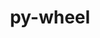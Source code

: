 ---
title: "py-wheel"
layout: cache
categories: [package, develop-2023-10-15]
meta: {"versions": ["0.37.1", "0.41.2"], "compilers": ["apple-clang@=14.0.0", "cce@=15.0.1", "gcc@=11.1.0", "gcc@=11.3.0", "gcc@=11.4.0", "gcc@=12.1.0", "gcc@=7.3.1", "gcc@=7.5.0", "gcc@=9.4.0", "oneapi@=2023.2.1"], "oss": ["amzn2", "rhel8", "ubuntu18.04", "ubuntu20.04", "ubuntu22.04", "ventura"], "platforms": ["darwin", "linux"], "targets": ["aarch64", "neoverse_n1", "neoverse_v1", "ppc64le", "x86_64_v3", "zen4"], "stacks": ["aws-isc", "aws-isc-aarch64", "build_systems", "data-vis-sdk", "e4s", "e4s-cray-rhel", "e4s-neoverse_v1", "e4s-oneapi", "e4s-power", "e4s-rocm-external", "gpu-tests", "ml-darwin-aarch64-mps", "ml-linux-x86_64-cpu", "ml-linux-x86_64-cuda", "ml-linux-x86_64-rocm", "radiuss", "root", "tutorial"], "num_specs": 41, "num_specs_by_stack": {"ml-darwin-aarch64-mps": 5, "root": 41, "aws-isc-aarch64": 2, "aws-isc": 1, "e4s-cray-rhel": 2, "radiuss": 3, "build_systems": 1, "e4s-neoverse_v1": 4, "e4s-power": 4, "data-vis-sdk": 2, "gpu-tests": 1, "e4s": 5, "e4s-rocm-external": 1, "e4s-oneapi": 4, "tutorial": 2, "ml-linux-x86_64-cpu": 7, "ml-linux-x86_64-cuda": 7, "ml-linux-x86_64-rocm": 7}}
spec_details: [{"hash": "xt4oomhum6crryaa7vznhxti7p3wzfjm", "compiler": "apple-clang@=14.0.0", "versions": ["0.37.1"], "os": "ventura", "platform": "darwin", "target": "aarch64", "variants": ["build_system=generic"], "stacks": ["ml-darwin-aarch64-mps", "root"], "size": "-", "tarball": "https://binaries.spack.io/develop-2023-10-15/build_cache/darwin-ventura-aarch64/apple-clang-14.0.0/py-wheel-0.37.1/darwin-ventura-aarch64-apple-clang-14.0.0-py-wheel-0.37.1-xt4oomhum6crryaa7vznhxti7p3wzfjm.spack"}, {"hash": "m77iumgjoc3gekpwwzxwklj6v6kwfn65", "compiler": "apple-clang@=14.0.0", "versions": ["0.37.1"], "os": "ventura", "platform": "darwin", "target": "aarch64", "variants": ["build_system=generic"], "stacks": ["ml-darwin-aarch64-mps", "root"], "size": "-", "tarball": "https://binaries.spack.io/develop-2023-10-15/build_cache/darwin-ventura-aarch64/apple-clang-14.0.0/py-wheel-0.37.1/darwin-ventura-aarch64-apple-clang-14.0.0-py-wheel-0.37.1-m77iumgjoc3gekpwwzxwklj6v6kwfn65.spack"}, {"hash": "7w3rek2s5xf25tyu3vws53hdb4j3sz2g", "compiler": "apple-clang@=14.0.0", "versions": ["0.37.1"], "os": "ventura", "platform": "darwin", "target": "aarch64", "variants": ["build_system=generic"], "stacks": ["ml-darwin-aarch64-mps", "root"], "size": "-", "tarball": "https://binaries.spack.io/develop-2023-10-15/build_cache/darwin-ventura-aarch64/apple-clang-14.0.0/py-wheel-0.37.1/darwin-ventura-aarch64-apple-clang-14.0.0-py-wheel-0.37.1-7w3rek2s5xf25tyu3vws53hdb4j3sz2g.spack"}, {"hash": "6sdrslwjg6cf4qirt3oc37wdkpdjzjmy", "compiler": "apple-clang@=14.0.0", "versions": ["0.41.2"], "os": "ventura", "platform": "darwin", "target": "aarch64", "variants": ["build_system=generic"], "stacks": ["ml-darwin-aarch64-mps", "root"], "size": "-", "tarball": "https://binaries.spack.io/develop-2023-10-15/build_cache/darwin-ventura-aarch64/apple-clang-14.0.0/py-wheel-0.41.2/darwin-ventura-aarch64-apple-clang-14.0.0-py-wheel-0.41.2-6sdrslwjg6cf4qirt3oc37wdkpdjzjmy.spack"}, {"hash": "m4a2tqzosostq6oscerkourioiwbqczw", "compiler": "apple-clang@=14.0.0", "versions": ["0.41.2"], "os": "ventura", "platform": "darwin", "target": "aarch64", "variants": ["build_system=generic"], "stacks": ["ml-darwin-aarch64-mps", "root"], "size": "-", "tarball": "https://binaries.spack.io/develop-2023-10-15/build_cache/darwin-ventura-aarch64/apple-clang-14.0.0/py-wheel-0.41.2/darwin-ventura-aarch64-apple-clang-14.0.0-py-wheel-0.41.2-m4a2tqzosostq6oscerkourioiwbqczw.spack"}, {"hash": "o35d4w5uk6a65vgwmrsajo3fcbudk4rr", "compiler": "gcc@=7.3.1", "versions": ["0.41.2"], "os": "amzn2", "platform": "linux", "target": "aarch64", "variants": ["build_system=generic"], "stacks": ["root", "aws-isc-aarch64"], "size": "-", "tarball": "https://binaries.spack.io/develop-2023-10-15/build_cache/linux-amzn2-aarch64/gcc-7.3.1/py-wheel-0.41.2/linux-amzn2-aarch64-gcc-7.3.1-py-wheel-0.41.2-o35d4w5uk6a65vgwmrsajo3fcbudk4rr.spack"}, {"hash": "asybpiu7hojp7yk5o25xv4m3p4guspho", "compiler": "gcc@=7.3.1", "versions": ["0.41.2"], "os": "amzn2", "platform": "linux", "target": "neoverse_n1", "variants": ["build_system=generic"], "stacks": ["root", "aws-isc-aarch64"], "size": "-", "tarball": "https://binaries.spack.io/develop-2023-10-15/build_cache/linux-amzn2-neoverse_n1/gcc-7.3.1/py-wheel-0.41.2/linux-amzn2-neoverse_n1-gcc-7.3.1-py-wheel-0.41.2-asybpiu7hojp7yk5o25xv4m3p4guspho.spack"}, {"hash": "cxljlorsbef4czsqyhc3rooeoa3g2ub5", "compiler": "gcc@=7.3.1", "versions": ["0.41.2"], "os": "amzn2", "platform": "linux", "target": "x86_64_v3", "variants": ["build_system=generic"], "stacks": ["root", "aws-isc"], "size": "-", "tarball": "https://binaries.spack.io/develop-2023-10-15/build_cache/linux-amzn2-x86_64_v3/gcc-7.3.1/py-wheel-0.41.2/linux-amzn2-x86_64_v3-gcc-7.3.1-py-wheel-0.41.2-cxljlorsbef4czsqyhc3rooeoa3g2ub5.spack"}, {"hash": "vze2dkjtrkiesijkp5kphtbzysiuvtw6", "compiler": "cce@=15.0.1", "versions": ["0.41.2"], "os": "rhel8", "platform": "linux", "target": "zen4", "variants": ["build_system=generic"], "stacks": ["root", "e4s-cray-rhel"], "size": "-", "tarball": "https://binaries.spack.io/develop-2023-10-15/build_cache/linux-rhel8-zen4/cce-15.0.1/py-wheel-0.41.2/linux-rhel8-zen4-cce-15.0.1-py-wheel-0.41.2-vze2dkjtrkiesijkp5kphtbzysiuvtw6.spack"}, {"hash": "uhlkuyjfrouddjgsd5exnpumiyka7at6", "compiler": "cce@=15.0.1", "versions": ["0.41.2"], "os": "rhel8", "platform": "linux", "target": "zen4", "variants": ["build_system=generic"], "stacks": ["root", "e4s-cray-rhel"], "size": "-", "tarball": "https://binaries.spack.io/develop-2023-10-15/build_cache/linux-rhel8-zen4/cce-15.0.1/py-wheel-0.41.2/linux-rhel8-zen4-cce-15.0.1-py-wheel-0.41.2-uhlkuyjfrouddjgsd5exnpumiyka7at6.spack"}, {"hash": "tavuv4blbl5uqcwzsqowq3o7vksodnhi", "compiler": "gcc@=7.5.0", "versions": ["0.41.2"], "os": "ubuntu18.04", "platform": "linux", "target": "x86_64_v3", "variants": ["build_system=generic"], "stacks": ["root", "radiuss", "build_systems"], "size": "-", "tarball": "https://binaries.spack.io/develop-2023-10-15/build_cache/linux-ubuntu18.04-x86_64_v3/gcc-7.5.0/py-wheel-0.41.2/linux-ubuntu18.04-x86_64_v3-gcc-7.5.0-py-wheel-0.41.2-tavuv4blbl5uqcwzsqowq3o7vksodnhi.spack"}, {"hash": "oyxlcytl2h46b4boe7ulvsi5s2yb7mil", "compiler": "gcc@=7.5.0", "versions": ["0.41.2"], "os": "ubuntu18.04", "platform": "linux", "target": "x86_64_v3", "variants": ["build_system=generic"], "stacks": ["root", "radiuss"], "size": "-", "tarball": "https://binaries.spack.io/develop-2023-10-15/build_cache/linux-ubuntu18.04-x86_64_v3/gcc-7.5.0/py-wheel-0.41.2/linux-ubuntu18.04-x86_64_v3-gcc-7.5.0-py-wheel-0.41.2-oyxlcytl2h46b4boe7ulvsi5s2yb7mil.spack"}, {"hash": "betkwm6ic355uz34zgu7t3opjagqlqpy", "compiler": "gcc@=7.5.0", "versions": ["0.41.2"], "os": "ubuntu18.04", "platform": "linux", "target": "x86_64_v3", "variants": ["build_system=generic"], "stacks": ["root", "radiuss"], "size": "-", "tarball": "https://binaries.spack.io/develop-2023-10-15/build_cache/linux-ubuntu18.04-x86_64_v3/gcc-7.5.0/py-wheel-0.41.2/linux-ubuntu18.04-x86_64_v3-gcc-7.5.0-py-wheel-0.41.2-betkwm6ic355uz34zgu7t3opjagqlqpy.spack"}, {"hash": "ottxyhkxjbttcbyvvjcgemikx7bk7n64", "compiler": "gcc@=11.4.0", "versions": ["0.41.2"], "os": "ubuntu20.04", "platform": "linux", "target": "neoverse_v1", "variants": ["build_system=generic"], "stacks": ["root", "e4s-neoverse_v1"], "size": "-", "tarball": "https://binaries.spack.io/develop-2023-10-15/build_cache/linux-ubuntu20.04-neoverse_v1/gcc-11.4.0/py-wheel-0.41.2/linux-ubuntu20.04-neoverse_v1-gcc-11.4.0-py-wheel-0.41.2-ottxyhkxjbttcbyvvjcgemikx7bk7n64.spack"}, {"hash": "vm7ipxcvtptkqbeojs3prnx6venamhc4", "compiler": "gcc@=11.4.0", "versions": ["0.37.1"], "os": "ubuntu20.04", "platform": "linux", "target": "neoverse_v1", "variants": ["build_system=generic"], "stacks": ["root", "e4s-neoverse_v1"], "size": "-", "tarball": "https://binaries.spack.io/develop-2023-10-15/build_cache/linux-ubuntu20.04-neoverse_v1/gcc-11.4.0/py-wheel-0.37.1/linux-ubuntu20.04-neoverse_v1-gcc-11.4.0-py-wheel-0.37.1-vm7ipxcvtptkqbeojs3prnx6venamhc4.spack"}, {"hash": "w5xsxydni7hbep7u4eosa737ejcwz7rv", "compiler": "gcc@=11.4.0", "versions": ["0.41.2"], "os": "ubuntu20.04", "platform": "linux", "target": "neoverse_v1", "variants": ["build_system=generic"], "stacks": ["root", "e4s-neoverse_v1"], "size": "-", "tarball": "https://binaries.spack.io/develop-2023-10-15/build_cache/linux-ubuntu20.04-neoverse_v1/gcc-11.4.0/py-wheel-0.41.2/linux-ubuntu20.04-neoverse_v1-gcc-11.4.0-py-wheel-0.41.2-w5xsxydni7hbep7u4eosa737ejcwz7rv.spack"}, {"hash": "3sim7g4wq5zdcnqsqy6cbrzs6z3nfpef", "compiler": "gcc@=11.4.0", "versions": ["0.37.1"], "os": "ubuntu20.04", "platform": "linux", "target": "neoverse_v1", "variants": ["build_system=generic"], "stacks": ["root", "e4s-neoverse_v1"], "size": "-", "tarball": "https://binaries.spack.io/develop-2023-10-15/build_cache/linux-ubuntu20.04-neoverse_v1/gcc-11.4.0/py-wheel-0.37.1/linux-ubuntu20.04-neoverse_v1-gcc-11.4.0-py-wheel-0.37.1-3sim7g4wq5zdcnqsqy6cbrzs6z3nfpef.spack"}, {"hash": "wzblwxchr64wliqogyvqpggljr5aqamd", "compiler": "gcc@=9.4.0", "versions": ["0.41.2"], "os": "ubuntu20.04", "platform": "linux", "target": "ppc64le", "variants": ["build_system=generic"], "stacks": ["e4s-power", "root"], "size": "-", "tarball": "https://binaries.spack.io/develop-2023-10-15/build_cache/linux-ubuntu20.04-ppc64le/gcc-9.4.0/py-wheel-0.41.2/linux-ubuntu20.04-ppc64le-gcc-9.4.0-py-wheel-0.41.2-wzblwxchr64wliqogyvqpggljr5aqamd.spack"}, {"hash": "w4o3awjtm74cxhjkir4d57q5hwtatf55", "compiler": "gcc@=9.4.0", "versions": ["0.37.1"], "os": "ubuntu20.04", "platform": "linux", "target": "ppc64le", "variants": ["build_system=generic"], "stacks": ["e4s-power", "root"], "size": "-", "tarball": "https://binaries.spack.io/develop-2023-10-15/build_cache/linux-ubuntu20.04-ppc64le/gcc-9.4.0/py-wheel-0.37.1/linux-ubuntu20.04-ppc64le-gcc-9.4.0-py-wheel-0.37.1-w4o3awjtm74cxhjkir4d57q5hwtatf55.spack"}, {"hash": "zfcrl4eaj6sw53skjyecqci2jqvlygxm", "compiler": "gcc@=9.4.0", "versions": ["0.41.2"], "os": "ubuntu20.04", "platform": "linux", "target": "ppc64le", "variants": ["build_system=generic"], "stacks": ["e4s-power", "root"], "size": "-", "tarball": "https://binaries.spack.io/develop-2023-10-15/build_cache/linux-ubuntu20.04-ppc64le/gcc-9.4.0/py-wheel-0.41.2/linux-ubuntu20.04-ppc64le-gcc-9.4.0-py-wheel-0.41.2-zfcrl4eaj6sw53skjyecqci2jqvlygxm.spack"}, {"hash": "gtbnjuwvwfwoxmx5rwvn4bmkvifxttmv", "compiler": "gcc@=9.4.0", "versions": ["0.37.1"], "os": "ubuntu20.04", "platform": "linux", "target": "ppc64le", "variants": ["build_system=generic"], "stacks": ["e4s-power", "root"], "size": "-", "tarball": "https://binaries.spack.io/develop-2023-10-15/build_cache/linux-ubuntu20.04-ppc64le/gcc-9.4.0/py-wheel-0.37.1/linux-ubuntu20.04-ppc64le-gcc-9.4.0-py-wheel-0.37.1-gtbnjuwvwfwoxmx5rwvn4bmkvifxttmv.spack"}, {"hash": "dronjxdovjf7ie2m2ywef3ee632h4pxg", "compiler": "gcc@=11.1.0", "versions": ["0.41.2"], "os": "ubuntu20.04", "platform": "linux", "target": "x86_64_v3", "variants": ["build_system=generic"], "stacks": ["root", "data-vis-sdk"], "size": "-", "tarball": "https://binaries.spack.io/develop-2023-10-15/build_cache/linux-ubuntu20.04-x86_64_v3/gcc-11.1.0/py-wheel-0.41.2/linux-ubuntu20.04-x86_64_v3-gcc-11.1.0-py-wheel-0.41.2-dronjxdovjf7ie2m2ywef3ee632h4pxg.spack"}, {"hash": "hgqxlifzupy3pjzwl42mkyhkjn23n7n5", "compiler": "gcc@=11.1.0", "versions": ["0.41.2"], "os": "ubuntu20.04", "platform": "linux", "target": "x86_64_v3", "variants": ["build_system=generic"], "stacks": ["gpu-tests", "root"], "size": "-", "tarball": "https://binaries.spack.io/develop-2023-10-15/build_cache/linux-ubuntu20.04-x86_64_v3/gcc-11.1.0/py-wheel-0.41.2/linux-ubuntu20.04-x86_64_v3-gcc-11.1.0-py-wheel-0.41.2-hgqxlifzupy3pjzwl42mkyhkjn23n7n5.spack"}, {"hash": "opytnanhslulzpauin2i5iogxee4iht2", "compiler": "gcc@=11.1.0", "versions": ["0.41.2"], "os": "ubuntu20.04", "platform": "linux", "target": "x86_64_v3", "variants": ["build_system=generic"], "stacks": ["root", "data-vis-sdk"], "size": "-", "tarball": "https://binaries.spack.io/develop-2023-10-15/build_cache/linux-ubuntu20.04-x86_64_v3/gcc-11.1.0/py-wheel-0.41.2/linux-ubuntu20.04-x86_64_v3-gcc-11.1.0-py-wheel-0.41.2-opytnanhslulzpauin2i5iogxee4iht2.spack"}, {"hash": "rfby6gmdbzapi5vba6dne2itptusalms", "compiler": "gcc@=11.4.0", "versions": ["0.41.2"], "os": "ubuntu20.04", "platform": "linux", "target": "x86_64_v3", "variants": ["build_system=generic"], "stacks": ["e4s", "root"], "size": "-", "tarball": "https://binaries.spack.io/develop-2023-10-15/build_cache/linux-ubuntu20.04-x86_64_v3/gcc-11.4.0/py-wheel-0.41.2/linux-ubuntu20.04-x86_64_v3-gcc-11.4.0-py-wheel-0.41.2-rfby6gmdbzapi5vba6dne2itptusalms.spack"}, {"hash": "u5c6u464l5zuye6doqngcjjdmmbxusud", "compiler": "gcc@=11.4.0", "versions": ["0.41.2"], "os": "ubuntu20.04", "platform": "linux", "target": "x86_64_v3", "variants": ["build_system=generic"], "stacks": ["e4s", "root", "e4s-rocm-external"], "size": "-", "tarball": "https://binaries.spack.io/develop-2023-10-15/build_cache/linux-ubuntu20.04-x86_64_v3/gcc-11.4.0/py-wheel-0.41.2/linux-ubuntu20.04-x86_64_v3-gcc-11.4.0-py-wheel-0.41.2-u5c6u464l5zuye6doqngcjjdmmbxusud.spack"}, {"hash": "nvaupa64umlxj567gpr2dvq6py4mxhn4", "compiler": "gcc@=11.4.0", "versions": ["0.37.1"], "os": "ubuntu20.04", "platform": "linux", "target": "x86_64_v3", "variants": ["build_system=generic"], "stacks": ["e4s", "root"], "size": "-", "tarball": "https://binaries.spack.io/develop-2023-10-15/build_cache/linux-ubuntu20.04-x86_64_v3/gcc-11.4.0/py-wheel-0.37.1/linux-ubuntu20.04-x86_64_v3-gcc-11.4.0-py-wheel-0.37.1-nvaupa64umlxj567gpr2dvq6py4mxhn4.spack"}, {"hash": "thj6xycaorwwfvyv5rzrffybpkny5ezj", "compiler": "gcc@=11.4.0", "versions": ["0.41.2"], "os": "ubuntu20.04", "platform": "linux", "target": "x86_64_v3", "variants": ["build_system=generic"], "stacks": ["e4s", "root"], "size": "-", "tarball": "https://binaries.spack.io/develop-2023-10-15/build_cache/linux-ubuntu20.04-x86_64_v3/gcc-11.4.0/py-wheel-0.41.2/linux-ubuntu20.04-x86_64_v3-gcc-11.4.0-py-wheel-0.41.2-thj6xycaorwwfvyv5rzrffybpkny5ezj.spack"}, {"hash": "sbuesnxwbflujaz6cwzrpkparwiggeqh", "compiler": "gcc@=11.4.0", "versions": ["0.37.1"], "os": "ubuntu20.04", "platform": "linux", "target": "x86_64_v3", "variants": ["build_system=generic"], "stacks": ["e4s", "root"], "size": "-", "tarball": "https://binaries.spack.io/develop-2023-10-15/build_cache/linux-ubuntu20.04-x86_64_v3/gcc-11.4.0/py-wheel-0.37.1/linux-ubuntu20.04-x86_64_v3-gcc-11.4.0-py-wheel-0.37.1-sbuesnxwbflujaz6cwzrpkparwiggeqh.spack"}, {"hash": "t4tuhlyzprpm3jo4tapsol3nzxzzf36v", "compiler": "oneapi@=2023.2.1", "versions": ["0.41.2"], "os": "ubuntu20.04", "platform": "linux", "target": "x86_64_v3", "variants": ["build_system=generic"], "stacks": ["root", "e4s-oneapi"], "size": "-", "tarball": "https://binaries.spack.io/develop-2023-10-15/build_cache/linux-ubuntu20.04-x86_64_v3/oneapi-2023.2.1/py-wheel-0.41.2/linux-ubuntu20.04-x86_64_v3-oneapi-2023.2.1-py-wheel-0.41.2-t4tuhlyzprpm3jo4tapsol3nzxzzf36v.spack"}, {"hash": "yvb3aq6cjjismefe6vq2ywekelnwykaz", "compiler": "oneapi@=2023.2.1", "versions": ["0.41.2"], "os": "ubuntu20.04", "platform": "linux", "target": "x86_64_v3", "variants": ["build_system=generic"], "stacks": ["root", "e4s-oneapi"], "size": "-", "tarball": "https://binaries.spack.io/develop-2023-10-15/build_cache/linux-ubuntu20.04-x86_64_v3/oneapi-2023.2.1/py-wheel-0.41.2/linux-ubuntu20.04-x86_64_v3-oneapi-2023.2.1-py-wheel-0.41.2-yvb3aq6cjjismefe6vq2ywekelnwykaz.spack"}, {"hash": "6k2xfzlbt5yqcvawvdnupninyhoiorkd", "compiler": "oneapi@=2023.2.1", "versions": ["0.37.1"], "os": "ubuntu20.04", "platform": "linux", "target": "x86_64_v3", "variants": ["build_system=generic"], "stacks": ["root", "e4s-oneapi"], "size": "-", "tarball": "https://binaries.spack.io/develop-2023-10-15/build_cache/linux-ubuntu20.04-x86_64_v3/oneapi-2023.2.1/py-wheel-0.37.1/linux-ubuntu20.04-x86_64_v3-oneapi-2023.2.1-py-wheel-0.37.1-6k2xfzlbt5yqcvawvdnupninyhoiorkd.spack"}, {"hash": "isg6uxpxx42fuc6xqju6j66mwdxyjyh3", "compiler": "oneapi@=2023.2.1", "versions": ["0.37.1"], "os": "ubuntu20.04", "platform": "linux", "target": "x86_64_v3", "variants": ["build_system=generic"], "stacks": ["root", "e4s-oneapi"], "size": "-", "tarball": "https://binaries.spack.io/develop-2023-10-15/build_cache/linux-ubuntu20.04-x86_64_v3/oneapi-2023.2.1/py-wheel-0.37.1/linux-ubuntu20.04-x86_64_v3-oneapi-2023.2.1-py-wheel-0.37.1-isg6uxpxx42fuc6xqju6j66mwdxyjyh3.spack"}, {"hash": "vw66bs4wjadt5twabqeqzjieozsx7qcd", "compiler": "gcc@=11.3.0", "versions": ["0.41.2"], "os": "ubuntu22.04", "platform": "linux", "target": "x86_64_v3", "variants": ["build_system=generic"], "stacks": ["root", "tutorial", "ml-linux-x86_64-cpu", "ml-linux-x86_64-cuda", "ml-linux-x86_64-rocm"], "size": "-", "tarball": "https://binaries.spack.io/develop-2023-10-15/build_cache/linux-ubuntu22.04-x86_64_v3/gcc-11.3.0/py-wheel-0.41.2/linux-ubuntu22.04-x86_64_v3-gcc-11.3.0-py-wheel-0.41.2-vw66bs4wjadt5twabqeqzjieozsx7qcd.spack"}, {"hash": "csgtzb5uo2jmnsin2ansq3cikfqsjlrs", "compiler": "gcc@=11.3.0", "versions": ["0.37.1"], "os": "ubuntu22.04", "platform": "linux", "target": "x86_64_v3", "variants": ["build_system=generic"], "stacks": ["root", "ml-linux-x86_64-rocm", "ml-linux-x86_64-cuda", "ml-linux-x86_64-cpu"], "size": "-", "tarball": "https://binaries.spack.io/develop-2023-10-15/build_cache/linux-ubuntu22.04-x86_64_v3/gcc-11.3.0/py-wheel-0.37.1/linux-ubuntu22.04-x86_64_v3-gcc-11.3.0-py-wheel-0.37.1-csgtzb5uo2jmnsin2ansq3cikfqsjlrs.spack"}, {"hash": "kq5kslyyatllurqm642i4wbch3p2hzfy", "compiler": "gcc@=11.3.0", "versions": ["0.37.1"], "os": "ubuntu22.04", "platform": "linux", "target": "x86_64_v3", "variants": ["build_system=generic"], "stacks": ["root", "ml-linux-x86_64-rocm", "ml-linux-x86_64-cuda", "ml-linux-x86_64-cpu"], "size": "-", "tarball": "https://binaries.spack.io/develop-2023-10-15/build_cache/linux-ubuntu22.04-x86_64_v3/gcc-11.3.0/py-wheel-0.37.1/linux-ubuntu22.04-x86_64_v3-gcc-11.3.0-py-wheel-0.37.1-kq5kslyyatllurqm642i4wbch3p2hzfy.spack"}, {"hash": "5rwan5bdp7wztcobgxjqsuqrf3bu2iay", "compiler": "gcc@=11.3.0", "versions": ["0.37.1"], "os": "ubuntu22.04", "platform": "linux", "target": "x86_64_v3", "variants": ["build_system=generic"], "stacks": ["root", "ml-linux-x86_64-rocm", "ml-linux-x86_64-cuda", "ml-linux-x86_64-cpu"], "size": "-", "tarball": "https://binaries.spack.io/develop-2023-10-15/build_cache/linux-ubuntu22.04-x86_64_v3/gcc-11.3.0/py-wheel-0.37.1/linux-ubuntu22.04-x86_64_v3-gcc-11.3.0-py-wheel-0.37.1-5rwan5bdp7wztcobgxjqsuqrf3bu2iay.spack"}, {"hash": "bg4ion4yoihimpoa753txm2yqi6gjyj5", "compiler": "gcc@=11.3.0", "versions": ["0.37.1"], "os": "ubuntu22.04", "platform": "linux", "target": "x86_64_v3", "variants": ["build_system=generic"], "stacks": ["root", "ml-linux-x86_64-rocm", "ml-linux-x86_64-cuda", "ml-linux-x86_64-cpu"], "size": "-", "tarball": "https://binaries.spack.io/develop-2023-10-15/build_cache/linux-ubuntu22.04-x86_64_v3/gcc-11.3.0/py-wheel-0.37.1/linux-ubuntu22.04-x86_64_v3-gcc-11.3.0-py-wheel-0.37.1-bg4ion4yoihimpoa753txm2yqi6gjyj5.spack"}, {"hash": "kq7nxtlzvg7hnpwk62vwydt4hek2fjp3", "compiler": "gcc@=11.3.0", "versions": ["0.37.1"], "os": "ubuntu22.04", "platform": "linux", "target": "x86_64_v3", "variants": ["build_system=generic"], "stacks": ["root", "ml-linux-x86_64-rocm", "ml-linux-x86_64-cuda", "ml-linux-x86_64-cpu"], "size": "-", "tarball": "https://binaries.spack.io/develop-2023-10-15/build_cache/linux-ubuntu22.04-x86_64_v3/gcc-11.3.0/py-wheel-0.37.1/linux-ubuntu22.04-x86_64_v3-gcc-11.3.0-py-wheel-0.37.1-kq7nxtlzvg7hnpwk62vwydt4hek2fjp3.spack"}, {"hash": "het2tk5ymxtvl2c7cckfe4fphl4n5v53", "compiler": "gcc@=11.3.0", "versions": ["0.41.2"], "os": "ubuntu22.04", "platform": "linux", "target": "x86_64_v3", "variants": ["build_system=generic"], "stacks": ["root", "ml-linux-x86_64-rocm", "ml-linux-x86_64-cuda", "ml-linux-x86_64-cpu"], "size": "-", "tarball": "https://binaries.spack.io/develop-2023-10-15/build_cache/linux-ubuntu22.04-x86_64_v3/gcc-11.3.0/py-wheel-0.41.2/linux-ubuntu22.04-x86_64_v3-gcc-11.3.0-py-wheel-0.41.2-het2tk5ymxtvl2c7cckfe4fphl4n5v53.spack"}, {"hash": "qfzw3intlebmcknopwfbrl6rhlno6yic", "compiler": "gcc@=12.1.0", "versions": ["0.37.1"], "os": "ubuntu22.04", "platform": "linux", "target": "x86_64_v3", "variants": ["build_system=generic"], "stacks": ["root", "tutorial"], "size": "-", "tarball": "https://binaries.spack.io/develop-2023-10-15/build_cache/linux-ubuntu22.04-x86_64_v3/gcc-12.1.0/py-wheel-0.37.1/linux-ubuntu22.04-x86_64_v3-gcc-12.1.0-py-wheel-0.37.1-qfzw3intlebmcknopwfbrl6rhlno6yic.spack"}]
---